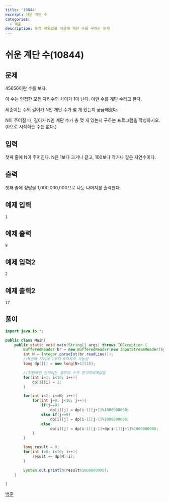 ```yaml
---
title: '10844'
excerpt: 쉬운 계단 수
categories:
  - 백준
description: 동적 계획법을 이용해 계단 수를 구하는 문제
---
```


# 쉬운 계단 수\(10844\)

## 문제

45656이란 수를 보자.

이 수는 인접한 모든 자리수의 차이가 1이 난다. 이런 수를 계단 수라고 한다.

세준이는 수의 길이가 N인 계단 수가 몇 개 있는지 궁금해졌다.

N이 주어질 때, 길이가 N인 계단 수가 총 몇 개 있는지 구하는 프로그램을 작성하시오. \(0으로 시작하는 수는 없다.\)

## 입력

첫째 줄에 N이 주어진다. N은 1보다 크거나 같고, 100보다 작거나 같은 자연수이다.

## 출력

첫째 줄에 정답을 1,000,000,000으로 나눈 나머지를 출력한다.

## 예제 입력

```text
1
```

## 예제 출력

```text
9
```

## 예제 입력2

```text
2
```

## 예제 출력2

```text
17
```

## 풀이

```java
import java.io.*;

public class Main{
    public static void main(String[] args) throws IOException {
        BufferedReader br = new BufferedReader(new InputStreamReader(System.in));
        int N = Integer.parseInt(br.readLine());
        //N번째 자리에 1부터 9까지의 가능성
        long dp[][] = new long[N+1][10];

        //첫번째인 한자리는 경우의 수가 한가지밖에없음
        for(int i=1; i<10; i++){
            dp[1][i] = 1;
        }

        for(int i=2; i<=N; i++){
            for(int j=0; j<10; j++){
                if(j==0)
                    dp[i][j] = dp[i-1][j+1]%1000000000;
                else if(j==9)
                    dp[i][j] = dp[i-1][j-1]%1000000000;
                else
                    dp[i][j] = dp[i-1][j-1]+dp[i-1][j+1]%1000000000;
            }
        }

        long result = 0;
        for(int i=0; i<10; i++){
            result += dp[N][i];
        }

        System.out.println(result%1000000000);
    }

}
```

[백준](https://www.acmicpc.net/problem/10844)


